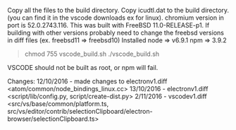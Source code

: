 Copy all the files to the build directory.
Copy icudtl.dat to the build directory. (you can find it in the vscode downloads ex for linux).
chromium version in port is 52.0.2743.116.
This was built with FreeBSD 11.0-RELEASE-p1. If building with other versions probably need to change
the freebsd versions in diff files (ex. freebsd11 => freebsd10)
Installed 
node => v6.9.1
npm => 3.9.2

>chmod 755 vscode_build.sh
>./vscode_build.sh

VSCODE should not be built as root, or npm will fail.

Changes:
12/10/2016 - made changes to electronv1.diff <atom/common/node_bindings_linux.cc>
13/10/2016 - electronv1.diff <script/lib/config.py, script/create-dist.py>
2/11/2016 - vscodev1.diff <src/vs/base/common/platform.ts, src/vs/editor/contrib/selectionClipboard/electron-browser/selectionClipboard.ts>
